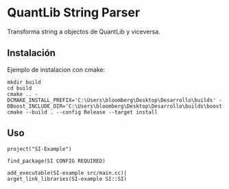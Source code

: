 # QuantLib String Parser #

Transforma string a objectos de QuantLib y viceversa.

## Instalación ##

Ejemplo de instalacion con cmake:

    mkdir build 
    cd build
    cmake .. -DCMAKE_INSTALL_PREFIX='C:\Users\bloomberg\Desktop\Desarrollo\builds' -DBoost_INCLUDE_DIR='C:\Users\bloomberg\Desktop\Desarrollo\builds\boost'
    cmake --build . --config Release --target install

## Uso ##

    project("SI-Example")

    find_package(SI CONFIG REQUIRED)

    add_executable(SI-example src/main.cc)|
    arget_link_libraries(SI-example SI::SI)